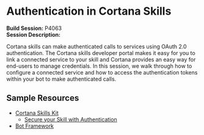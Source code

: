 # Authentication in Cortana Skills

**Build Session:** P4063<br/>
**Session Description:**

Cortana skills can make authenticated calls to services using OAuth 2.0 authentication. The Cortana skills developer portal makes it easy for you to link a connected service to your skill and Cortana provides an easy way for end-users to manage credentials. In this session, we walk through how to configure a connected service and how to access the authentication tokens within your bot to make authenticated calls.
<!--
* [Session Recording]()
-->
## Sample Resources

* [Cortana Skills Kit](https://developer.microsoft.com/en-us/Cortana)
	* [Secure your Skill with Authentication](https://docs.microsoft.com/en-us/cortana/tutorials/bot-skills/bot-skill-auth)
* [Bot Framework](https://dev.botframework.com/)
